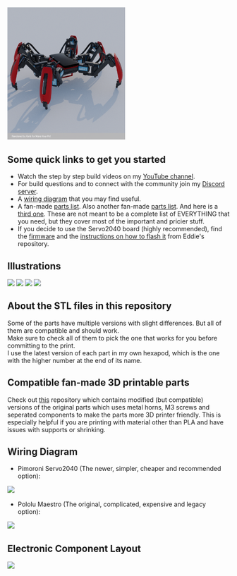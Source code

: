##

<img src="/Images/red.png" height="300" />

## Some quick links to get you started

- Watch the step by step build videos on my [YouTube channel](https://www.youtube.com/makeyourpet).<br>
- For build questions and to connect with the community join my [Discord server](https://discord.gg/vb8YWMfBuk).<br>
- A [wiring diagram](/wiring-diagram-servo2040.png) that you may find useful.<br>
- A fan-made [parts list](https://docs.google.com/spreadsheets/d/1jLi3IdmLERsBDhjaqHxFGQgZul_3uq9oj55M1rFG8mY/edit#gid=0). Also another fan-made [parts list](https://docs.google.com/spreadsheets/d/1y--z7EeejWcb-8ooPaIFn3Hulu9dJOcoKyGoxGq8KI8/edit?usp=drivesdk). And here is a [third one](https://github.com/LonelyGhost6/Public/blob/main/part-list.pdf). These are not meant to be a complete list of EVERYTHING that you need, but they cover most of the important and pricier stuff.<br>
- If you decide to use the Servo2040 board (highly recommended), find the [firmware](https://github.com/EddieCarrera/chica-servo2040-simpleDriver/releases/download/v0.0.1/chica-servo2040_release.uf2) and the [instructions on how to flash it](https://github.com/EddieCarrera/chica-servo2040-simpleDriver#loading-the-firmware-image) from Eddie's repository.<br>
  
## Illustrations

<p float="left">
  <img src="/Illustrations/front-view.png" height="200" />
  <img src="/Illustrations/back-view.png" height="200" />
  <img src="/Illustrations/leg-components.png" height="200" />
  <img src="/Illustrations/tibia-components.png" height="200" />
</p>

## About the STL files in this repository

Some of the parts have multiple versions with slight differences. But all of them are compatible and should work.  
Make sure to check all of them to pick the one that works for you before committing to the print.  
I use the latest version of each part in my own hexapod, which is the one with the higher number at the end of its name.

## Compatible fan-made 3D printable parts

Check out [this](https://github.com/almelnz2005/hexapod) repository which contains modified (but compatible) versions of the original parts which uses metal horns, M3 screws and seperated components to make the parts more 3D printer friendly. This is especially helpful if you are printing with material other than PLA and have issues with supports or shrinking.

## Wiring Diagram

- Pimoroni Servo2040 (The newer, simpler, cheaper and recommended option):<br>
<img src="/wiring-diagram-servo2040.png" height="300" />

- Pololu Maestro (The original, complicated, expensive and legacy option):<br>
<img src="/wiring-diagram-pololu.png" height="300" />

## Electronic Component Layout

<img src="/component-layout.jpg" height="400" />
